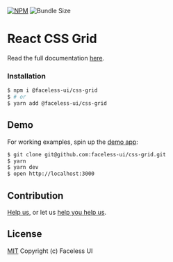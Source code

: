 [![NPM](https://img.shields.io/npm/v/@faceless-ui/css-grid)](https://www.npmjs.com/@faceless-ui/css-grid)
![Bundle Size](https://img.shields.io/bundlephobia/minzip/@faceless-ui/css-grid?label=zipped)

# React CSS Grid

Read the full documentation [here](https://faceless-ui.com/docs/css-grid).

### Installation

```bash
$ npm i @faceless-ui/css-grid
$ # or
$ yarn add @faceless-ui/css-grid
```

## Demo

For working examples, spin up the [demo app](./demo/App.demo.js):

```bash
$ git clone git@github.com:faceless-ui/css-grid.git
$ yarn
$ yarn dev
$ open http://localhost:3000
```

## Contribution

[Help us,](https://github.com/faceless-ui/.github/blob/master/CONTRIBUTING.md) or let us [help you help us](https://github.com/faceless-ui/.github/blob/master/SUPPORT.md).

## License

[MIT](https://github.com/faceless-ui/css-grid/blob/master/LICENSE) Copyright (c) Faceless UI
